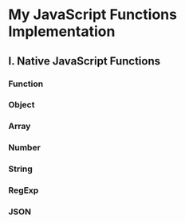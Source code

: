 # My JavaScript Functions Implementation

## I. Native JavaScript Functions

### Function

### Object

### Array

### Number

### String

### RegExp

### JSON


